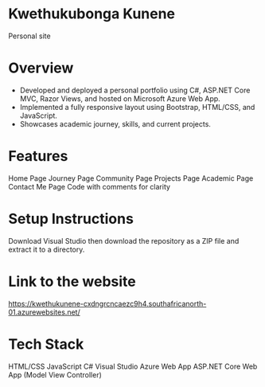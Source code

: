 # Kwethukubonga Kunene
Personal site

# Overview
- Developed and deployed a personal portfolio using C#, ASP.NET Core MVC, Razor Views, and hosted on Microsoft Azure Web App.
- Implemented a fully responsive layout using Bootstrap, HTML/CSS, and JavaScript.
- Showcases academic journey, skills, and current projects.

# Features
Home Page
Journey Page
Community Page
Projects Page
Academic Page
Contact Me Page
Code with comments for clarity

# Setup Instructions
Download Visual Studio then download the repository as a ZIP file and extract it to a directory.

# Link to the website
https://kwethukunene-cxdngrcncaezc9h4.southafricanorth-01.azurewebsites.net/

# Tech Stack
HTML/CSS
JavaScript
C#
Visual Studio
Azure Web App
ASP.NET Core Web App (Model View Controller)
